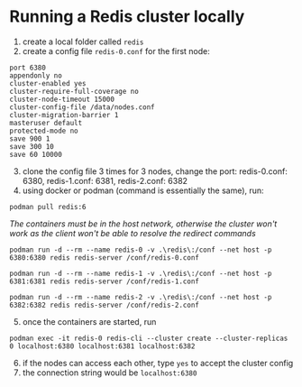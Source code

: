 # Running a Redis cluster locally

1. create a local folder called `redis`
2. create a config file `redis-0.conf` for the first node:

```
port 6380
appendonly no
cluster-enabled yes
cluster-require-full-coverage no
cluster-node-timeout 15000
cluster-config-file /data/nodes.conf
cluster-migration-barrier 1
masteruser default
protected-mode no
save 900 1
save 300 10
save 60 10000
```

3. clone the config file 3 times for 3 nodes, change the port: redis-0.conf: 6380, redis-1.conf: 6381, redis-2.conf: 6382
4. using docker or podman (command is essentially the same), run:
```
podman pull redis:6
```

_The containers must be in the host network, otherwise the cluster won't work as the client won't be able to resolve the redirect commands_

```
podman run -d --rm --name redis-0 -v .\redis\:/conf --net host -p 6380:6380 redis redis-server /conf/redis-0.conf
```

```
podman run -d --rm --name redis-1 -v .\redis\:/conf --net host -p 6381:6381 redis redis-server /conf/redis-1.conf
```

```
podman run -d --rm --name redis-2 -v .\redis\:/conf --net host -p 6382:6382 redis redis-server /conf/redis-2.conf
```

5. once the containers are started, run
```
podman exec -it redis-0 redis-cli --cluster create --cluster-replicas 0 localhost:6380 localhost:6381 localhost:6382
```
6. if the nodes can access each other, type `yes` to accept the cluster config
7. the connection string would be `localhost:6380`